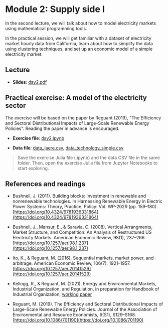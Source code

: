 # Module 2: Supply side I

In the second lecture, we will talk about how to model electricity markets using mathematical programming tools. 

In the practical session, we will get familiar with a dataset of electricity market hourly data from California, learn about how to simplify the data using clustering techniques, and set up an economic model of a simple electricity market.

## Lecture

* **Slides**: [day2.pdf](/materials/day2/day2.pdf)

## Practical exercise: A model of the electricity sector

The exercise will be based on the paper by Reguant (2019), "The Efficiency and Sectoral Distributional Impacts of Large-Scale Renewable Energy Policies". Reading the paper in advance is encouraged.

* **Exercise file**: [day2.ipynb](/materials/day2/day2.ipynb)

* **Data file**: [data_jaere.csv](/materials/day2/data_jaere.csv), [data\_technology\_simple.csv](/materials/day2/data_technology_simple.csv)

<!-- ## Homework -->
> Save the exercise Julia file (.ipynb) and the data CSV file in the same folder. Then, open the exercise Julia file from Jupyter Notebooks to start exploring.

## References and readings

* Bushnell, J. (2011). Building blocks: Investment in renewable and nonrenewable technologies. In Harnessing Renewable Energy in Electric Power Systems: Theory, Practice, Policy: Vol. WP-202R (pp. 159–180). [https://doi.org/10.4324/9781936331864](https://doi.org/10.4324/9781936331864)

* Bushnell, J., Mansur, E., & Saravia, C. (2008). Vertical Arrangments, Market Structure, and Competition: An Analysis of Restructured US Electricity Markets. American Economic Review, 98(1), 237–266. [https://doi.org/10.1257/aer.98.1.237](https://doi.org/10.1257/aer.98.1.237)

* Ito, K., & Reguant, M. (2016). Sequential markets, market power, and arbitrage. American Economic Review, 106(7), 1921–1957. [https://doi.org/10.1257/aer.20141529](https://doi.org/10.1257/aer.20141529)

* Kellogg, R., & Reguant, M. (2021). Energy and Environmental Markets, Industrial Organization, and Regulation, in preparation for Handbook of Industrial Organization, [working paper](/materials/day2/Handbook_IO_EEE.pdf)

* Reguant, M. (2019). The Efficiency and Sectoral Distributional Impacts of Large-Scale Renewable Energy Policies. Journal of the Association of Environmental and Resource Economists, 6(S1), S129–S168. [https://doi.org/10.1086/701190](https://doi.org/10.1086/701190)